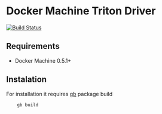 # Docker Machine Triton Driver 

[![Build Status](https://travis-ci.org/namtzigla/docker-machine-driver-triton.svg?branch=master)](https://travis-ci.org/namtzigla/docker-machine-driver-triton)

## Requirements
 * Docker Machine 0.5.1+

## Instalation
  For installation it requires [gb](https://getgb.io/) package build

```
	gb build 
```
